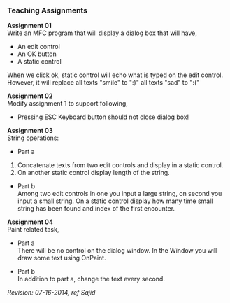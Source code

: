 ### Teaching Assignments

**Assignment 01**  
Write an MFC program that will display a dialog box that will have,
- An edit control
- An OK button
- A static control  
  
When we click ok, static control will echo what is typed on the edit control. However, it will replace all texts "smile" to ":)" all texts "sad" to ":("  

**Assignment 02**  
Modify assignment 1 to support following,  
- Pressing ESC Keyboard button should not close dialog box!

**Assignment 03**  
String operations:

- Part a  
1. Concatenate texts from two edit controls and display in a static control.  
2. On another static control display length of the string.  
  
  
- Part b  
Among two edit controls in one you input a large string, on second you input a small string. On a static control display how many time small string has been found and index of the first encounter.  

**Assignment 04**  
Paint related task,

- Part a  
There will be no control on the dialog window. In the Window you will draw some text using OnPaint.  

- Part b  
In addition to part a, change the text every second.


*Revision: 07-16-2014, ref Sajid*
